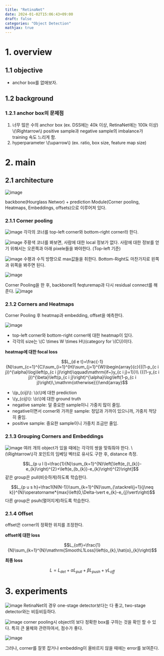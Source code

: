 ```yaml
---
title: "RetinaNet"
date: 2024-01-02T15:06:43+09:00
draft: false
categories: "Object Detection"
mathjax: true
---
```


 
# 1. overview

## 1.1 objective

- anchor box를 없애보자.

## 1.2 background

### 1.2.1 anchor box의 문제점

1. 너무 많은 수의 anchor box (ex. DSS에는 40k 이상, RetinaNet에는 100k 이상) \\(\Rightarrow\\) positive sample과 negative sample의 imbalance가 training 속도 느리게 함.
2. hyperparameter \\(\uparrow\\) (ex. ratio, box size, feature map size)  

# 2. main

## 2.1 architecture

![image](https://github.com/ownvoy/ownogatari/assets/96481582/f7c687b2-d679-41e0-aa02-141f64bd799e)

backbone(Hourglass Networ) + prediction Module(Corner pooling, Heatmaps, Embeddings, offsets)으로 이루어져 있다.

### 2.1.1 Corner pooling
![image](https://github.com/ownvoy/ownogatari/assets/96481582/93ef350c-4ba7-4a40-8f9d-9aed9be42bce)
각각의 코너를 top-left corner와 bottom-right corner라 한다.

![image](https://github.com/ownvoy/ownogatari/assets/96481582/8c405fe6-be7c-402e-9c37-d3117099d1c8)
주황색 코너를 봐보면, 사람에 대한 local 정보가 없다.
사람에 대한 정보를 얻기 위해서는 오른쪽과 아래 pixele들을 봐야한다. (Top-left 기준)

![image](https://github.com/ownvoy/ownogatari/assets/96481582/9b47ef2f-5d71-4e57-b75e-0ae3e827dfdd)
수평과 수직 방향으로 max값들을 취한다. Bottom-Right도 마찬가지로 왼쪽과 위쪽을 봐주면 된다.

![image](https://github.com/ownvoy/ownogatari/assets/96481582/35c91433-0c18-4b61-bb79-19d92b28e0e7)

Corner Pooling을 한 후, backbone의 feqturemap과 다시 residual connect를 해준다.
![image](https://github.com/ownvoy/ownogatari/assets/96481582/2a5b9f47-221b-467a-956f-cfb8f8c28a02)
### 2.1.2 Corners and Heatmaps

Corner Pooling 후 heatmap과 embedding, offset을 예측한다.

![image](https://github.com/ownvoy/ownogatari/assets/96481582/3181d7fb-afbe-444e-8c2f-0a06f2e063c6)

- top-left corner와 bottom-right corner에 대한 heatmap이 있다.
- 각각의 size는 \\(C \times W \times H\\)(category for \\(C\\))이다.

__heatmap에 대한 focal loss__

$$L_{d e t}=\frac{-1}{N}\sum_{c=1}^{C}\sum_{i=1}^{H}\sum_{j=1}^{W}\begin{array}{c}{{(1-p_{c i j})^{\alpha}\log\left(p_{c i j}\right)\qquad\mathrm{if~}y_{c i j}=1}}\\ {{(1-y_{c i j})^{\beta}\left(p_{c i j}\right)^{\alpha}\log\left(1-p_{c i j}\right)\,\mathrm{otherwise}}}\end{array}$$

- \\(p_{cij}\\): \\(c\\)에 대한 prediction
- \\(y_{cij}\\): \\(c\\)에 대한 ground truth
- negative sample: 덜 중요한 sample이니 가중치 많이 줄임.
- negative이면서 corner와 가까운 sample: 정답과 가까이 있으니까, 가중치 적당히 줄임.
- positive sample: 중요한 sample이니 가중치 조금만 줄임.



### 2.1.3 Grouping Corners and Embeddings

![image](https://github.com/ownvoy/ownogatari/assets/96481582/7fff9950-8626-43fd-aa5f-f2a13f3c2e83)
여러 개의 object가 있을 때에는 각각의 쌍을 맞춰줘야 한다.
\\(\Rightarrow\\)각 포인트의 임베딩 벡터로 유사도 구한 후, distance 측정.

$$L_{p u l l}=\frac{1}{N}\sum_{k=1}^{N}\left[\left(e_{t_{k}}-e_{k}\right)^{2}+\left(e_{b_{k}}-e_{k}\right)^{2}\right]$$
같은 group은 pull(비슷하게)하도록 학습한다.


$$L_{p u s h}=\frac1{N(N-1)}\sum_{k=1}^{N}\sum_{\stackrel{j=1}{j\neq k}}^{N}\operatorname*{max}\left(0,\Delta-\vert e_{k}-e_{j}\vert\right)$$
다른 group은 psuh(멀어지게)하도록 학습한다.

### 2.1.4 Offset

offset은 corner의 정확한 위치를 조정한다.

__offset에 대한 loss__

$$L_{off}=\frac{1}{N}\sum_{k=1}^{N}\mathrm{SmoothL1Loss}\left(o_{k},\hat{o}_{k}\right)$$

__최종 loss__

$$L=L_{det}+\alpha L_{pull}+\beta L_{push}+\gamma L_{off}$$

# 3. experiments

![image](https://github.com/ownvoy/ownogatari/assets/96481582/3a6f439b-5985-4e7c-a172-ad0cf8453913)
RetinaNet의 경우 one-stage detector보다는 다 좋고, two-stage detector와는 비등비등하다.

![image](https://github.com/ownvoy/ownogatari/assets/96481582/15335eb7-8a2c-4df0-a0d8-828824f77612)
corner pooling시 object의 보다 정확한 box를 구하는 것을 확인 할 수 있다. 특히 큰 물체와 관련하여서, 점수가 좋다.

![image](https://github.com/ownvoy/ownogatari/assets/96481582/dee1457d-eddf-4976-a0c6-b6e26ac9bc71) 

그러나, corner를 잘못 잡거나 embedding이 올바르지 않을 때에는 error를 보여준다.


